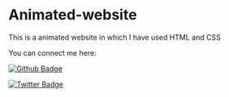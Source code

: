 # Animated-website

This is a animated website in which I have used HTML and CSS

You can connect me here:

[![Github Badge](https://img.shields.io/badge/Follow-blue?style=social&logo=Github&link=https://github.com/ak88564)](https://github.com/ak88564)

[![Twitter Badge](http://img.shields.io/badge/-@Adityakr_98-1ca0f1?style=social&logo=twitter&logoColor=blue&link=https://twitter.com/Adityakr_98)](https://twitter.com/Adityakr_98)


